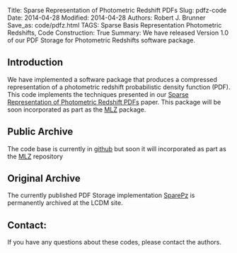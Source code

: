 Title: Sparse Representation of Photometric Redshift PDFs
Slug: pdfz-code
Date: 2014-04-28
Modified: 2014-04-28
Authors: Robert J. Brunner
Save_as: code/pdfz.html
TAGS: Sparse Basis Representation Photometric Redshifts, Code
Construction: True
Summary: We have released Version 1.0 of our PDF Storage for Photometric Redshifts software package.

## Introduction

We have implemented a software package that produces a compressed
representation of a photometric redshift probabilistic density function
(PDF). This code implements the techniques presented in our [Sparse
Representation of Photometric Redshift
PDFs]({filename}/pages/papers/pdfZstorage.md) paper. This package will be soon incorporated as part as the [MLZ](http://lcdm.astro.illinois.edu/code/mlz.html) package.

## Public Archive

The code base is currently in [github](https://github.com/mgckind/SparsePz) but soon it will incorporated as part as the [MLZ](http://lcdm.astro.illinois.edu/code/mlz.html) repository

## Original Archive

The currently published PDF Storage implementation [SparePz](/static/code/pdfz/SparsePz.zip)  is permanently archived at the LCDM site.


## Contact:

If you have any questions about these codes, please contact the authors.
